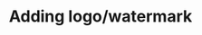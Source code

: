---
title: Adding logo/watermark
position: 3
request: /v1/create_token
main_message: This route is for adding logo or watermark to output video. An object describing logo / watermark should be inserted into “format” element.
attributes:
  - attribute: token
    required: required
    message: b49e034d198262f1d5d15ed9f3cb8ee1

request_examples:
  - code_block: |2-
      "format": [
       {
        "output": "mp4",
         ...
          "logo": {
            "source": "https://yourserver.com/watermark.png",
            "x": 10,
            "y": 10
          }
        }
      ]
    language: curl

response_examples:
  - code_block: |2-
      {"error":0,"upload_url":"https:\/\/storage.qencode.com\/v1\/upload_file","task_token":"471272a512d76c22665db9dcee893409"}

    language: curl
  - code_block: |2-
      {
        "success": false,
        "result": null
      }
    language: curl
---
